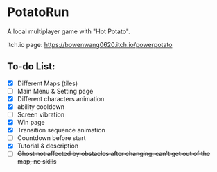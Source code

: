 # PotatoRun
 A local multiplayer game with "Hot Potato".

itch.io page: https://bowenwang0620.itch.io/powerpotato



## To-do List:

- [x] Different Maps (tiles)
- [ ] Main Menu & Setting page
- [x] Different characters animation
- [x] ability cooldown
- [ ] Screen vibration
- [x] Win page
- [x] Transition sequence animation
- [ ] Countdown before start
- [x] Tutorial & description
- [ ] ~~Ghost not affected by obstacles after changing, can't get out of the map, no skills~~
